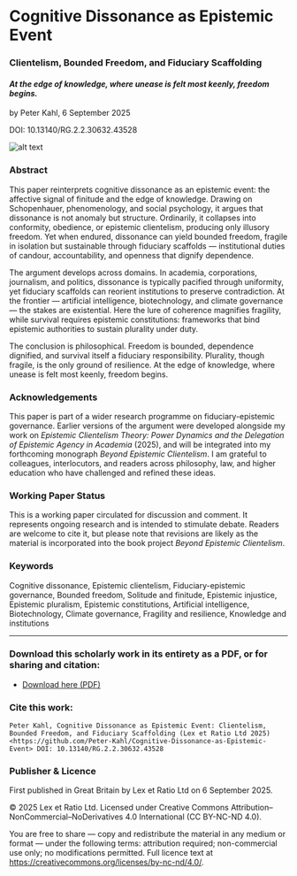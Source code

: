 # Cognitive Dissonance as Epistemic Event

### Clientelism, Bounded Freedom, and Fiduciary Scaffolding

#### _At the edge of knowledge, where unease is felt most keenly, freedom begins._

by Peter Kahl, 6 September 2025

DOI: 10.13140/RG.2.2.30632.43528

![alt text](https://github.com/Peter-Kahl/Cognitive-Dissonance-as-Epistemic-Event/blob/main/precipice.jpg?raw=true)

### Abstract

This paper reinterprets cognitive dissonance as an epistemic event: the affective signal of finitude and the edge of knowledge. Drawing on Schopenhauer, phenomenology, and social psychology, it argues that dissonance is not anomaly but structure. Ordinarily, it collapses into conformity, obedience, or epistemic clientelism, producing only illusory freedom. Yet when endured, dissonance can yield bounded freedom, fragile in isolation but sustainable through fiduciary scaffolds — institutional duties of candour, accountability, and openness that dignify dependence.

The argument develops across domains. In academia, corporations, journalism, and politics, dissonance is typically pacified through uniformity, yet fiduciary scaffolds can reorient institutions to preserve contradiction. At the frontier — artificial intelligence, biotechnology, and climate governance — the stakes are existential. Here the lure of coherence magnifies fragility, while survival requires epistemic constitutions: frameworks that bind epistemic authorities to sustain plurality under duty.

The conclusion is philosophical. Freedom is bounded, dependence dignified, and survival itself a fiduciary responsibility. Plurality, though fragile, is the only ground of resilience. At the edge of knowledge, where unease is felt most keenly, freedom begins.


### Acknowledgements

This paper is part of a wider research programme on fiduciary-epistemic governance. Earlier versions of the argument were developed alongside my work on _Epistemic Clientelism Theory: Power Dynamics and the Delegation of Epistemic Agency in Academia_ (2025), and will be integrated into my forthcoming monograph _Beyond Epistemic Clientelism_. I am grateful to colleagues, interlocutors, and readers across philosophy, law, and higher education who have challenged and refined these ideas.

### Working Paper Status

This is a working paper circulated for discussion and comment. It represents ongoing research and is intended to stimulate debate. Readers are welcome to cite it, but please note that revisions are likely as the material is incorporated into the book project _Beyond Epistemic Clientelism_.

### Keywords

Cognitive dissonance, Epistemic clientelism, Fiduciary-epistemic governance, Bounded freedom, Solitude and finitude, Epistemic injustice, Epistemic pluralism, Epistemic constitutions, Artificial intelligence, Biotechnology, Climate governance, Fragility and resilience, Knowledge and institutions

---

### Download this scholarly work in its entirety as a PDF, or for sharing and citation:

- [Download here (PDF)](https://raw.githubusercontent.com/Peter-Kahl/Cognitive-Dissonance-as-Epistemic-Event/master/Kahl_P_Cognitive_Dissonance_as_Epistemic_Event_06-SEP-2025.pdf)

### Cite this work:

```
Peter Kahl, Cognitive Dissonance as Epistemic Event: Clientelism, Bounded Freedom, and Fiduciary Scaffolding (Lex et Ratio Ltd 2025) <https://github.com/Peter-Kahl/Cognitive-Dissonance-as-Epistemic-Event> DOI: 10.13140/RG.2.2.30632.43528
```

### Publisher & Licence

First published in Great Britain by Lex et Ratio Ltd on 6 September 2025.

© 2025 Lex et Ratio Ltd. Licensed under Creative Commons Attribution–NonCommercial–NoDerivatives 4.0 International (CC BY-NC-ND 4.0).

You are free to share — copy and redistribute the material in any medium or format — under the following terms: attribution required; non-commercial use only; no modifications permitted. Full licence text at <https://creativecommons.org/licenses/by-nc-nd/4.0/>.